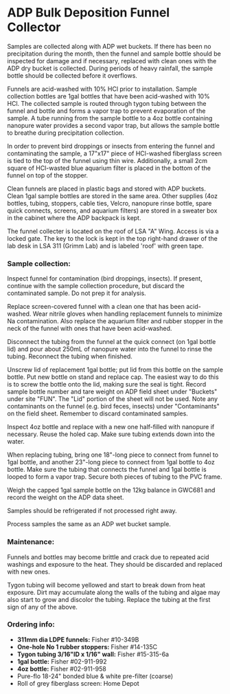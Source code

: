 # **ADP Bulk Deposition Funnel Collector**

Samples are collected along with ADP wet buckets. If there has been no precipitation during the month, then the funnel and sample bottle should be inspected for damage and if necessary, replaced with clean ones with the ADP dry bucket is collected. During periods of heavy rainfall, the sample bottle should be collected before it overflows.  

Funnels are acid-washed with 10% HCl prior to installation. Sample collection bottles are 1gal bottles that have been acid-washed with 10% HCl. The collected sample is routed through tygon tubing between the funnel and bottle and forms a vapor trap to prevent evaporation of the sample. A tube running from the sample bottle to a 4oz bottle containing nanopure water provides a second vapor trap, but allows the sample bottle to breathe during precipitation collection.  

In order to prevent bird droppings or insects from entering the funnel and contaminating the sample, a 17"x17" piece of HCl-washed fiberglass screen is tied to the top of the funnel using thin wire. Additionally, a small 2cm square of HCl-wasted blue aquarium filter is placed in the bottom of the funnel on top of the stopper.  

Clean funnels are placed in plastic bags and stored with ADP buckets. Clean 1gal sample bottles are stored in the same area. Other supplies (4oz bottles, tubing, stoppers, cable ties, Velcro, nanopure rinse bottle, spare quick connects, screens, and aquarium filters) are stored in a sweater box in the cabinet where the ADP backpack is kept.  

The funnel collecter is located on the roof of LSA "A" Wing. Access is via a locked gate. The key to the lock is kept in the top right-hand drawer of the lab desk in LSA 311 (Grimm Lab) and is labeled 'roof' with green tape.  


### **Sample collection:**

Inspect funnel for contamination (bird droppings, insects). If present, continue with the sample collection procedure, but discard the contaminated sample. Do not prep it for analysis.  

Replace screen-covered funnel with a clean one that has been acid-washed. Wear nitrile gloves when handling replacement funnels to minimize Na contamination. Also replace the aquarium filter and rubber stopper in the neck of the funnel with ones that have been acid-washed.  

Disconnect the tubing from the funnel at the quick connect (on 1gal bottle lid) and pour about 250mL of nanopure water into the funnel to rinse the tubing. Reconnect the tubing when finished.  

Unscrew lid of replacement 1gal bottle; put lid from this bottle on the sample bottle. Put new bottle on stand and replace cap. The easiest way to do this is to screw the bottle onto the lid, making sure the seal is tight. Record sample bottle number and tare weight on ADP field sheet under "Buckets" under site "FUN". The "Lid" portion of the sheet will not be used. Note any contaminants on the funnel (e.g. bird feces, insects) under "Contaminants" on the field sheet. Remember to discard contaminated samples.  

Inspect 4oz bottle and replace with a new one half-filled with nanopure if necessary. Reuse the holed cap. Make sure tubing extends down into the water.  

When replacing tubing, bring one 18"-long piece to connect from funnel to 1gal bottle, and another 23"-long piece to connect from 1gal bottle to 4oz bottle. Make sure the tubing that connects the funnel and 1gal bottle is looped to form a vapor trap. Secure both pieces of tubing to the PVC frame.  

Weigh the capped 1gal sample bottle on the 12kg balance in GWC681 and record the weight on the ADP data sheet.  

Samples should be refrigerated if not processed right away.  

Process samples the same as an ADP wet bucket sample.  


### **Maintenance:**

Funnels and bottles may become brittle and crack due to repeated acid washings and exposure to the heat. They should be discarded and replaced with new ones.  

Tygon tubing will become yellowed and start to break down from heat exposure. Dirt may accumulate along the walls of the tubing and algae may also start to grow and discolor the tubing. Replace the tubing at the first sign of any of the above.  


### **Ordering info:**

* **311mm dia LDPE funnels:**  Fisher #10-349B
* **One-hole No 1 rubber stoppers:**  Fisher #14-135C
* **Tygon tubing 3/16"ID x 1/16" wall:**  Fisher #15-315-6a
* **1gal bottle:**  Fisher #02-911-992
* **4oz bottle:**  Fisher #02-911-958
* Pure-flo 18-24" bonded blue & white pre-filter (coarse)
* Roll of grey fiberglass screen: Home Depot

